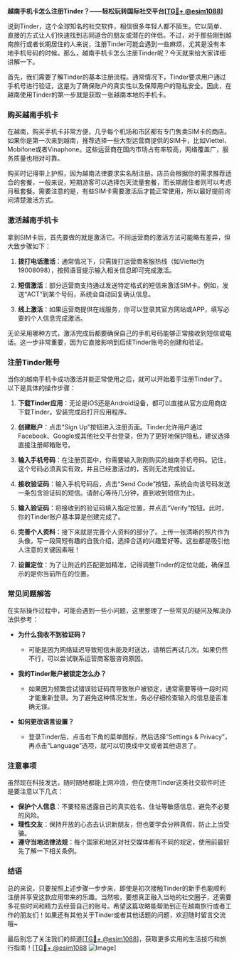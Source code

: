 **越南手机卡怎么注册Tinder？——轻松玩转国际社交平台[[TG💪+ @esim1088](https://t.me/s/esim1088)]**

说到Tinder，这个全球知名的社交软件，相信很多年轻人都不陌生。它以简单、直接的方式让人们快速找到志同道合的朋友或潜在的伴侣。不过，对于那些刚到越南旅行或者长期居住的人来说，注册Tinder可能会遇到一些麻烦，尤其是没有本地手机号码的时候。那么，越南手机卡怎么注册Tinder呢？今天就来给大家详细讲解一下。

首先，我们需要了解Tinder的基本注册流程。通常情况下，Tinder要求用户通过手机号进行验证，这是为了确保账户的真实性以及保障用户的隐私安全。因此，在越南使用Tinder的第一步就是获取一张越南本地的手机卡。

### **购买越南手机卡**

在越南，购买手机卡非常方便，几乎每个机场和市区都有专门售卖SIM卡的商店。如果你是第一次来到越南，推荐选择一些大型运营商提供的SIM卡，比如Viettel、Mobifone或者Vinaphone。这些运营商在国内市场占有率较高，网络覆盖广，服务质量也相对可靠。

购买时记得带上护照，因为越南法律要求实名制注册。店员会根据你的需求推荐适合的套餐，一般来说，短期游客可以选择包天流量套餐，而长期居住者则可以考虑月租套餐。需要注意的是，有些SIM卡需要激活后才能正常使用，所以最好提前询问清楚激活方式。

### **激活越南手机卡**

拿到SIM卡后，首先要做的就是激活它。不同运营商的激活方法可能略有差异，但大致步骤如下：

1. **拨打电话激活**：通常情况下，只需拨打运营商客服热线（如Viettel为19008098），按照语音提示输入相关信息即可完成激活。
   
2. **短信激活**：部分运营商支持通过发送特定格式的短信来激活SIM卡。例如，发送“ACT”到某个号码，系统会自动回复确认信息。

3. **线上激活**：如果运营商提供在线服务，你可以登录其官方网站或APP，填写必要的个人信息完成激活。

无论采用哪种方式，激活完成后都要确保自己的手机号码能够正常接收到短信或电话。这一步非常重要，因为它直接影响到后续Tinder账号的创建和验证。

### **注册Tinder账号**

当你的越南手机卡成功激活并能正常使用之后，就可以开始着手注册Tinder了。以下是具体的操作步骤：

1. **下载Tinder应用**：无论是iOS还是Android设备，都可以直接从官方应用商店下载Tinder。安装完成后打开应用程序。

2. **创建账户**：点击“Sign Up”按钮进入注册页面。Tinder允许用户通过Facebook、Google或其他社交平台登录，但为了更好地保护隐私，建议选择直接注册邮箱账号。

3. **输入手机号码**：在注册页面中，你需要输入刚刚购买的越南手机号码。记住，这个号码必须真实有效，并且已经激活过的，否则无法完成验证。

4. **接收验证码**：输入手机号码后，点击“Send Code”按钮，系统会向该号码发送一条包含验证码的短信。请耐心等待几分钟，直到收到短信为止。

5. **输入验证码**：将接收到的验证码填入指定位置，并点击“Verify”按钮。此时，你的Tinder账户基本算是创建完成了。

6. **完善个人资料**：接下来就是完善个人资料的部分了。上传一张清晰的照片作为头像，写一段简短有趣的自我介绍，选择合适的兴趣爱好等。这些都是吸引他人注意的关键因素哦！

7. **设置定位**：为了让附近的匹配更加精准，记得调整Tinder的定位功能，确保显示的是你当前所在的位置。

### **常见问题解答**

在实际操作过程中，可能会遇到一些小问题，这里整理了一些常见的疑问及解决办法供参考：

- **为什么我收不到验证码？**
  - 可能是因为网络延迟导致短信未能及时送达，请稍后再试几次。如果仍然不行，可以尝试联系运营商客服咨询原因。
  
- **我的Tinder账户被锁定怎么办？**
  - 如果因为频繁尝试错误验证码而导致账户被锁定，通常需要等待一段时间才能重新登录。为了避免这种情况发生，务必仔细检查输入的信息是否准确无误。

- **如何更改语言设置？**
  - 登录Tinder后，点击右下角的菜单图标，然后选择“Settings & Privacy”，再点击“Language”选项，就可以切换成中文或者其他语言了。

### **注意事项**

虽然现在科技发达，随时随地都能上网冲浪，但在使用Tinder这类社交软件时还是要注意以下几点：

- **保护个人信息**：不要轻易透露自己的真实姓名、住址等敏感信息，避免不必要的风险。
- **理性交友**：保持开放的心态去认识新朋友，但也要学会分辨真假，防止上当受骗。
- **遵守当地法律法规**：每个国家和地区对社交媒体都有不同的规定，使用前最好先了解一下相关条例。

### **结语**

总的来说，只要按照上述步骤一步步来，即使是初次接触Tinder的新手也能顺利注册并享受这款应用带来的乐趣。当然啦，要想真正融入当地的社交圈子，还需要多花些时间和精力去经营自己的账号。希望这篇攻略能帮助到正在越南旅行或者工作的朋友们！如果还有其他关于Tinder或者其他话题的问题，欢迎随时留言交流哦~

最后别忘了关注我们的频道[[TG💪+ @esim1088](https://t.me/s/esim1088)]，获取更多实用的生活技巧和旅行指南！[[TG💪+ @esim1088](https://t.me/s/esim1088) ![Image](https://i.postimg.cc/4NQfJmqS/Snipaste-2025-05-13-00-14-12.png)]